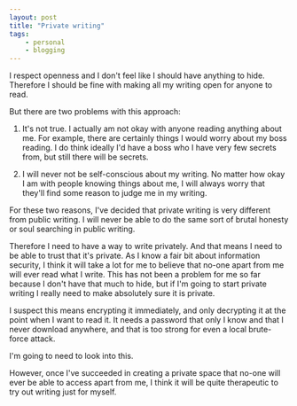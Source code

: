```yaml
---
layout: post
title: "Private writing"
tags:
    - personal
    - blogging
---
```


I respect openness and I don't feel like I should have anything to hide. Therefore I should be fine with making all my writing open for anyone to read.

But there are two problems with this approach:

1. It's not true. I actually am not okay with anyone reading anything about me. For example, there are certainly things I would worry about my boss reading. I do think ideally I'd have a boss who I have very few secrets from, but still there will be secrets.

2. I will never not be self-conscious about my writing. No matter how okay I am with people knowing things about me, I will always worry that they'll find some reason to judge me in my writing.

For these two reasons, I've decided that private writing is very different from public writing. I will never be able to do the same sort of brutal honesty or soul searching in public writing.

Therefore I need to have a way to write privately. And that means I need to be able to trust that it's private. As I know a fair bit about information security, I think it will take a lot for me to believe that no-one apart from me will ever read what I write. This has not been a problem for me so far because I don't have that much to hide, but if I'm going to start private writing I really need to make absolutely sure it is private.

I suspect this means encrypting it immediately, and only decrypting it at the point when I want to read it. It needs a password that only I know and that I never download anywhere, and that is too strong for even a local brute-force attack.

I'm going to need to look into this.

However, once I've succeeded in creating a private space that no-one will ever be able to access apart from me, I think it will be quite therapeutic to try out writing just for myself.
